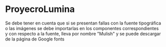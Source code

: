 
# ProyecroLumina
Se debe tener en cuenta que si se presentan fallas con la fuente tipográfica o las imágenes se debe importarlas en los componentes correspondientes y con respecto a la fuente, lleva por nombre "Mulish"
y se puede descargar de la página de Google fonts 
